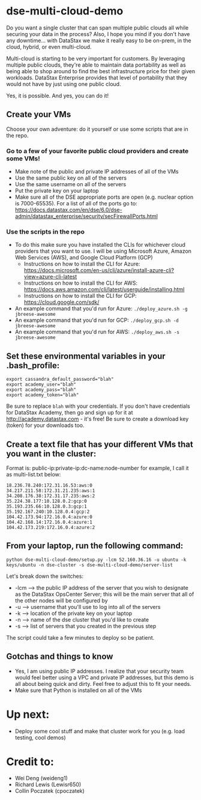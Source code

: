 # dse-multi-cloud-demo
Do you want a single cluster that can span multiple public clouds all while securing your data in the process? Also, I hope you mind if you don't have any downtime... with DataStax we make it really easy to be on-prem, in the cloud, hybrid, or even multi-cloud.

Multi-cloud is starting to be very important for customers. By leveraging multiple public clouds, they're able to maintain data portability as well as being able to shop around to find the best infrastructure price for their given workloads. DataStax Enterprise provides that level of portability that they would not have by just using one public cloud.

Yes, it is possible. And yes, you can do it!

## Create your VMs
Choose your own adventure: do it yourself or use some scripts that are in the repo.

### Go to a few of your favorite public cloud providers and create some VMs!
* Make note of the public and private IP addresses of all of the VMs
* Use the same public key on all of the servers
* Use the same username on all of the servers
* Put the private key on your laptop
* Make sure all of the DSE appropriate ports are open (e.g. nuclear option is 7000-65535). For a list of all of the ports go to: https://docs.datastax.com/en/dse/6.0/dse-admin/datastax_enterprise/security/secFirewallPorts.html

### Use the scripts in the repo
* To do this make sure you have installed the CLIs for whichever cloud providers that you want to use. I will be using Microsoft Azure, Amazon Web Services (AWS), and Google Cloud Platform (GCP)
    * Instructions on how to install the CLI for Azure: https://docs.microsoft.com/en-us/cli/azure/install-azure-cli?view=azure-cli-latest
    * Instructions on how to install the CLI for AWS: https://docs.aws.amazon.com/cli/latest/userguide/installing.html
    * Instructions on how to install the CLI for GCP: https://cloud.google.com/sdk/
* An example command that you'd run for Azure: `./deploy_azure.sh -g jbreese-awesome`
* An example command that you'd run for GCP: `./deploy_gcp.sh -d jbreese-awesome`
* An example command that you'd run for AWS: `./deploy_aws.sh -s jbreese-awesome`

## Set these environmental variables in your .bash_profile:
```
export cassandra_default_password="blah"
export academy_user="blah"
export academy_pass="blah"
export academy_token="blah"
```
Be sure to replace `blah` with your credentials. If you don't have credentials for DataStax Academy, then go and sign up for it at http://academy.datastax.com - it's free!  Be sure to create a download key (token) for your downloads too.

## Create a text file that has your different VMs that you want in the cluster:
Format is: public-ip:private-ip:dc-name:node-number for example, I call it as multi-list.txt below:
```
18.236.78.240:172.31.16.53:aws:0
34.217.211.58:172.31.21.235:aws:1
34.208.176.38:172.31.17.235:aws:2
35.224.38.177:10.128.0.2:gcp:0
35.193.235.66:10.128.0.3:gcp:1
35.192.167.240:10.128.0.4:gcp:2
104.42.173.94:172.16.0.4:azure:0
104.42.168.14:172.16.0.4:azure:1
104.42.173.219:172.16.0.4:azure:2
```

## From your laptop, run the following command:
`python dse-multi-cloud-demo/setup.py -lcm 52.160.36.16 -u ubuntu -k keys/ubuntu -n dse-cluster -s dse-multi-cloud-demo/server-list`

Let's break down the switches:
* -lcm --> the public IP address of the server that you wish to designate as the DataStax OpsCenter Server; this will be the main server that all of the other nodes will be configured by
* -u --> username that you'll use to log into all of the servers
* -k --> location of the private key on your laptop
* -n --> name of the dse cluster that you'd like to create
* -s --> list of servers that you created in the previous step

The script could take a few minutes to deploy so be patient.

## Gotchas and things to know
* Yes, I am using public IP addresses. I realize that your security team would feel better using a VPC and private IP addresses, but this demo is all about being quick and dirty. Feel free to adjust this to fit your needs.
* Make sure that Python is installed on all of the VMs

# Up next:
* Deploy some cool stuff and make that cluster work for you (e.g. load testing, cool demos)

# Credit to:
* Wei Deng (weideng1)
* Richard Lewis (Lewisr650)
* Collin Poczatek (cpoczatek)
